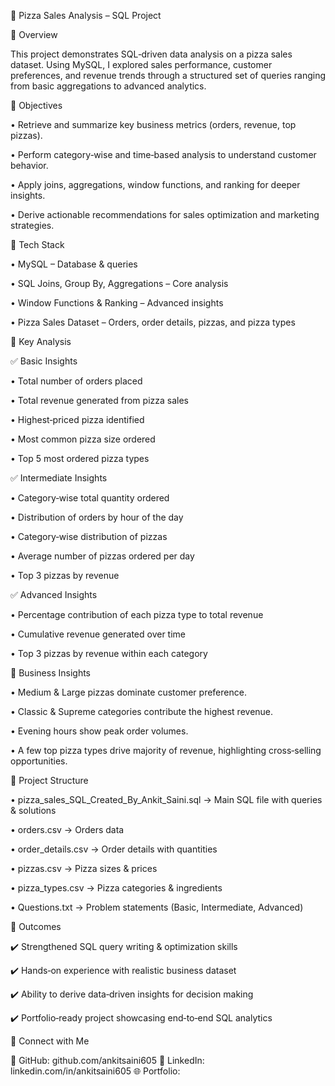 🍕 Pizza Sales Analysis – SQL Project

🔹 Overview

This project demonstrates SQL‑driven data analysis on a pizza sales dataset. Using MySQL, I explored sales performance, customer preferences, and revenue trends through a structured set of queries ranging from basic aggregations to advanced analytics.

🔹 Objectives

• Retrieve and summarize key business metrics (orders, revenue, top pizzas).

• Perform category‑wise and time‑based analysis to understand customer behavior.

• Apply joins, aggregations, window functions, and ranking for deeper insights.

• Derive actionable recommendations for sales optimization and marketing strategies.

🔹 Tech Stack

• MySQL – Database & queries

• SQL Joins, Group By, Aggregations – Core analysis

• Window Functions & Ranking – Advanced insights

• Pizza Sales Dataset – Orders, order details, pizzas, and pizza types

🔹 Key Analysis

✅ Basic Insights

• Total number of orders placed

• Total revenue generated from pizza sales

• Highest‑priced pizza identified

• Most common pizza size ordered

• Top 5 most ordered pizza types

✅ Intermediate Insights

• Category‑wise total quantity ordered

• Distribution of orders by hour of the day

• Category‑wise distribution of pizzas

• Average number of pizzas ordered per day

• Top 3 pizzas by revenue

✅ Advanced Insights

• Percentage contribution of each pizza type to total revenue

• Cumulative revenue generated over time

• Top 3 pizzas by revenue within each category

🔹 Business Insights

• Medium & Large pizzas dominate customer preference.

• Classic & Supreme categories contribute the highest revenue.

• Evening hours show peak order volumes.

• A few top pizza types drive majority of revenue, highlighting cross‑selling opportunities.

🔹 Project Structure

• pizza_sales_SQL_Created_By_Ankit_Saini.sql → Main SQL file with queries & solutions

• orders.csv → Orders data

• order_details.csv → Order details with quantities

• pizzas.csv → Pizza sizes & prices

• pizza_types.csv → Pizza categories & ingredients

• Questions.txt → Problem statements (Basic, Intermediate, Advanced)

🔹 Outcomes

✔️ Strengthened SQL query writing & optimization skills 

✔️ Hands‑on experience with realistic business dataset

✔️ Ability to derive data‑driven insights for decision making 

✔️ Portfolio‑ready project showcasing end‑to‑end SQL analytics

🔗 Connect with Me

🐙 GitHub: github.com/ankitsaini605 🔗 LinkedIn: linkedin.com/in/ankitsaini605 🌐 Portfolio: 
